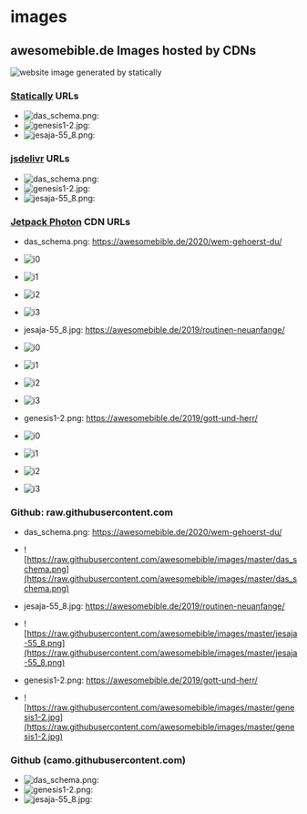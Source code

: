 # images
## awesomebible.de Images hosted by CDNs

![website image generated by statically](https://cdn.statically.io/screenshot/awesomebible.de)

### [Statically](https://statically.io) URLs
- ![das_schema.png: ](https://cdn.statically.io/gh/awesomebible/images/aa60f151/das_schema.png)
- ![genesis1-2.jpg: ](https://cdn.statically.io/gh/awesomebible/images/aa60f151/genesis1-2.jpg)
- ![jesaja-55_8.png: ](https://cdn.statically.io/gh/awesomebible/images/aa60f151/jesaja-55_8.png)

### [jsdelivr](https://jsdelivr.com) URLs
- ![das_schema.png: ](https://cdn.jsdelivr.net/gh/awesomebible/images/das_schema.png)
- ![genesis1-2.jpg: ](https://cdn.jsdelivr.net/gh/awesomebible/images/genesis1-2.jpg)
- ![jesaja-55_8.png: ](https://cdn.jsdelivr.net/gh/awesomebible/images/jesaja-55_8.png)

### [Jetpack Photon](https://jetpack.com) CDN URLs
- das_schema.png: https://awesomebible.de/2020/wem-gehoerst-du/
 - ![i0](https://i0.wp.com/raw.githubusercontent.com/awesomebible/images/master/das_schema.png?ssl=1)
 - ![i1](https://i1.wp.com/raw.githubusercontent.com/awesomebible/images/master/das_schema.png?ssl=1)
 - ![i2](https://i2.wp.com/raw.githubusercontent.com/awesomebible/images/master/das_schema.png?ssl=1)
 - ![i3](https://i3.wp.com/raw.githubusercontent.com/awesomebible/images/master/das_schema.png?ssl=1)
 
 - jesaja-55_8.jpg: https://awesomebible.de/2019/routinen-neuanfange/
  - ![i0](https://i0.wp.com/raw.githubusercontent.com/awesomebible/images/master/jesaja-55_8.png?ssl=1)
  - ![i1](https://i1.wp.com/raw.githubusercontent.com/awesomebible/images/master/jesaja-55_8.png?ssl=1)
  - ![i2](https://i2.wp.com/raw.githubusercontent.com/awesomebible/images/master/jesaja-55_8.png?ssl=1)
  - ![i3](https://i3.wp.com/raw.githubusercontent.com/awesomebible/images/master/jesaja-55_8.png?ssl=1)
  
 - genesis1-2.png: https://awesomebible.de/2019/gott-und-herr/
  - ![i0](https://i0.wp.com/raw.githubusercontent.com/awesomebible/images/master/genesis1-2.jpg?ssl=1)
  - ![i1](https://i1.wp.com/raw.githubusercontent.com/awesomebible/images/master/genesis1-2.jpg?ssl=1)
  - ![i2](https://i2.wp.com/raw.githubusercontent.com/awesomebible/images/master/genesis1-2.jpg?ssl=1)
  - ![i3](https://i3.wp.com/raw.githubusercontent.com/awesomebible/images/master/genesis1-2.jpg?ssl=1)

### Github: raw.githubusercontent.com
- das_schema.png: https://awesomebible.de/2020/wem-gehoerst-du/
 - ![https://raw.githubusercontent.com/awesomebible/images/master/das_schema.png](https://raw.githubusercontent.com/awesomebible/images/master/das_schema.png)
 
 - jesaja-55_8.jpg: https://awesomebible.de/2019/routinen-neuanfange/
  - ![https://raw.githubusercontent.com/awesomebible/images/master/jesaja-55_8.png](https://raw.githubusercontent.com/awesomebible/images/master/jesaja-55_8.png)

 - genesis1-2.png: https://awesomebible.de/2019/gott-und-herr/
  - ![https://raw.githubusercontent.com/awesomebible/images/master/genesis1-2.jpg](https://raw.githubusercontent.com/awesomebible/images/master/genesis1-2.jpg)

### Github (camo.githubusercontent.com)
- ![das_schema.png: ](https://camo.githubusercontent.com/478882572457212b56d457296fb2a8edc2cae816/68747470733a2f2f63646e2e737461746963616c6c792e696f2f67682f617765736f6d656269626c652f696d616765732f61613630663135312f6461735f736368656d612e706e67)
- ![genesis1-2.png: ](https://camo.githubusercontent.com/777aa23045425831b95305bf966e6f519360b883/68747470733a2f2f63646e2e737461746963616c6c792e696f2f67682f617765736f6d656269626c652f696d616765732f61613630663135312f67656e65736973312d322e6a7067)
- ![jesaja-55_8.jpg: ](https://camo.githubusercontent.com/521b350c24de714a6c508cb279379418551793cf/68747470733a2f2f63646e2e737461746963616c6c792e696f2f67682f617765736f6d656269626c652f696d616765732f61613630663135312f6a6573616a612d35355f382e706e67)
